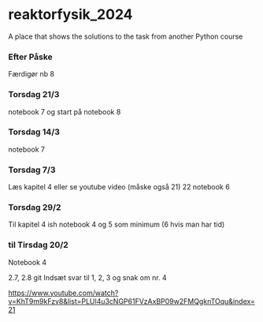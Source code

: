 # reaktorfysik_2024
A place that shows the solutions to the task from another Python course

### Efter Påske
Færdigør nb 8

### Torsdag 21/3
notebook 7 og start på notebook 8

### Torsdag 14/3
notebook 7


### Torsdag 7/3
Læs kapitel 4 eller se youtube video (måske også 21) 22 
notebook 6


### Torsdag 29/2
Til kapitel 4 ish 
notebook 4 og 5 som minimum (6 hvis man har tid)


### til Tirsdag 20/2
Notebook 4 

2.7, 2.8 
git
Indsæt svar til 1, 2, 3 og snak om nr. 4


https://www.youtube.com/watch?v=KhT9m9kFzv8&list=PLUl4u3cNGP61FVzAxBP09w2FMQgknTOqu&index=21
